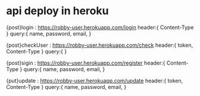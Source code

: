 # api deploy in heroku

{post}login : https://robby-user.herokuapp.com/login
header:{
Content-Type
}
query:{
name,
password,
email,
}

{post}checkUser : https://robby-user.herokuapp.com/check
header:{
token,
Content-Type
}
query:{
}

{post}sigin : https://robby-user.herokuapp.com/register
header:{
Content-Type
}
query:{
name,
password,
email,
}

{put}update : https://robby-user.herokuapp.com/update
header:{
token,
Content-Type
}
query:{
name,
password,
email,
}
